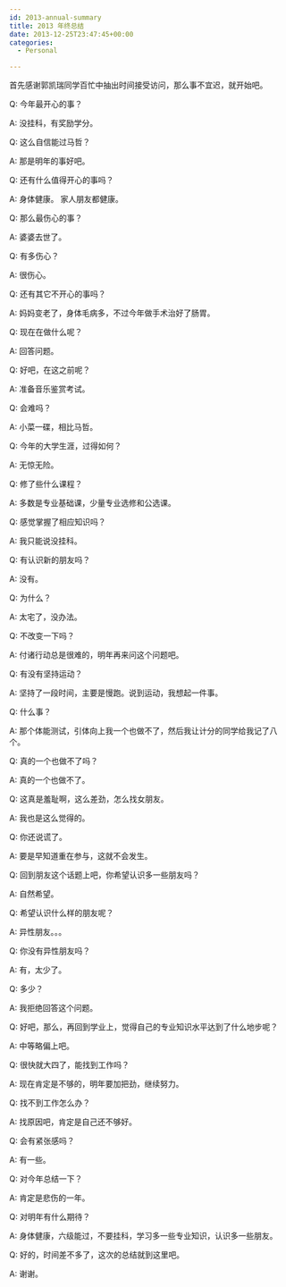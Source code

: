 ```yaml
---
id: 2013-annual-summary
title: 2013 年终总结
date: 2013-12-25T23:47:45+00:00
categories:
  - Personal

---
```




首先感谢郭凯瑞同学百忙中抽出时间接受访问，那么事不宜迟，就开始吧。
   
Q: 今年最开心的事？

A: 没挂科，有奖励学分。

Q: 这么自信能过马哲？

A: 那是明年的事好吧。

Q: 还有什么值得开心的事吗？

A: 身体健康。 家人朋友都健康。

Q: 那么最伤心的事？

A: 婆婆去世了。

Q: 有多伤心？

A: 很伤心。

Q: 还有其它不开心的事吗？

A: 妈妈变老了，身体毛病多，不过今年做手术治好了肠胃。

Q: 现在在做什么呢？

A: 回答问题。

Q: 好吧，在这之前呢？

A: 准备音乐鉴赏考试。

Q: 会难吗？

A: 小菜一碟，相比马哲。

Q: 今年的大学生涯，过得如何？

A: 无惊无险。

Q: 修了些什么课程？

A: 多数是专业基础课，少量专业选修和公选课。

Q: 感觉掌握了相应知识吗？

A: 我只能说没挂科。

Q: 有认识新的朋友吗？

A: 没有。

Q: 为什么？

A: 太宅了，没办法。

Q: 不改变一下吗？

A: 付诸行动总是很难的，明年再来问这个问题吧。

Q: 有没有坚持运动？

A: 坚持了一段时间，主要是慢跑。说到运动，我想起一件事。

Q: 什么事？

A: 那个体能测试，引体向上我一个也做不了，然后我让计分的同学给我记了八个。

Q: 真的一个也做不了吗？

A: 真的一个也做不了。

Q: 这真是羞耻啊，这么差劲，怎么找女朋友。

A: 我也是这么觉得的。

Q: 你还说谎了。

A: 要是早知道重在参与，这就不会发生。

Q: 回到朋友这个话题上吧，你希望认识多一些朋友吗？

A: 自然希望。

Q: 希望认识什么样的朋友呢？

A: 异性朋友。。。

Q: 你没有异性朋友吗？

A: 有，太少了。

Q: 多少？

A: 我拒绝回答这个问题。

Q: 好吧，那么，再回到学业上，觉得自己的专业知识水平达到了什么地步呢？

A: 中等略偏上吧。

Q: 很快就大四了，能找到工作吗？

A: 现在肯定是不够的，明年要加把劲，继续努力。

Q: 找不到工作怎么办？

A: 找原因吧，肯定是自己还不够好。

Q: 会有紧张感吗？

A: 有一些。

Q: 对今年总结一下？

A: 肯定是悲伤的一年。

Q: 对明年有什么期待？

A: 身体健康，六级能过，不要挂科，学习多一些专业知识，认识多一些朋友。

Q: 好的，时间差不多了，这次的总结就到这里吧。

A: 谢谢。
